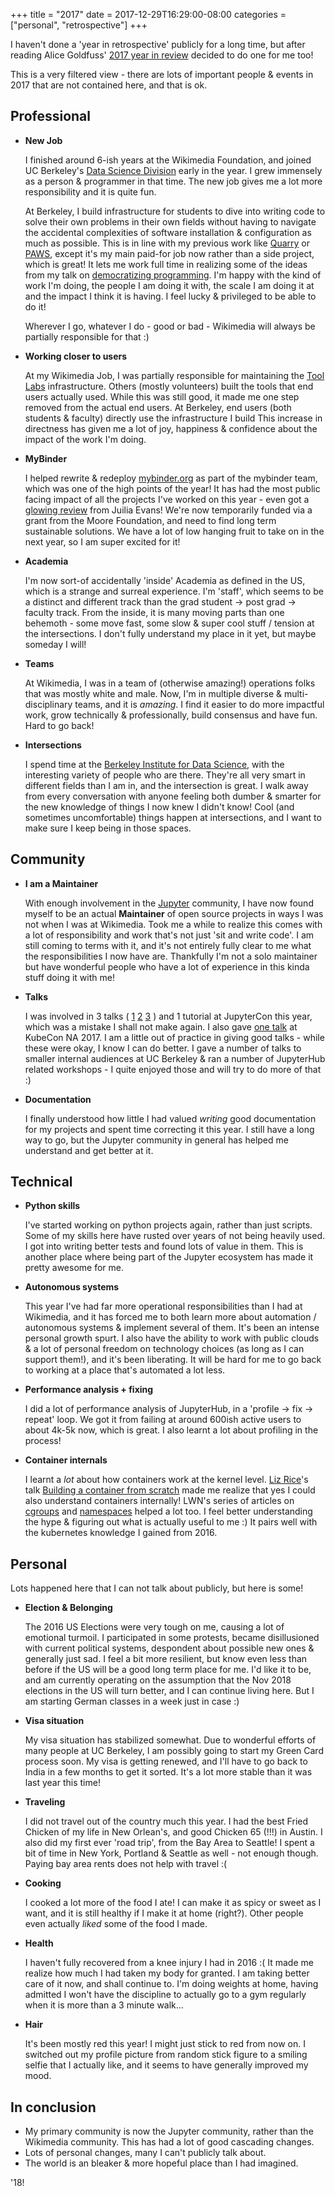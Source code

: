 +++
title = "2017"
date = 2017-12-29T16:29:00-08:00
categories = ["personal", "retrospective"]
+++


I haven't done a 'year in retrospective' publicly for a long time, but after reading
Alice Goldfuss' [2017 year in review](http://blog.alicegoldfuss.com/2017-year-in-review/) decided
to do one for me too!

This is a very filtered view - there are lots of important people & events in 2017
that are not contained here, and that is ok.

## Professional

- **New Job**

    I finished around 6-ish years at the Wikimedia Foundation, and joined UC Berkeley's
    [Data Science Division](http://data.berkeley.edu/) early in the year. I grew
    immensely as a person & programmer in that time. The new job gives me a lot more
    responsibility and it is quite fun.

    At Berkeley, I build infrastructure for students to dive into writing code to solve
    their own problems in their own fields without having to navigate the accidental
    complexities of software installation & configuration as much as possible. This
    is in line with my previous work like [Quarry](https://quarry.wmflabs.org) or
    [PAWS](https://paws.wmflabs.org), except it's my main paid-for job now rather than a
    side project, which is great! It lets me work
    full time in realizing some of the ideas from my talk on
    [democratizing programming](https://bids.berkeley.edu/resources/videos/stealing-some-wikimedias-principles-democratize-programming).
    I'm happy with the kind of work I'm doing,
    the people I am doing it with, the scale I am doing it at and the impact I think
    it is having. I feel lucky & privileged to be able to do it!

    Wherever I go, whatever I do - good or bad - Wikimedia
    will always be partially responsible for that :)

- **Working closer to users**

    At my Wikimedia Job, I was partially responsible for maintaining the
    [Tool Labs](https://tools.wmflabs.org) infrastructure. Others (mostly volunteers) built the tools
    that end users actually used. While this was still good, it made me one step
    removed from the actual end users. At Berkeley, end users (both students &
    faculty) directly use the infrastructure I build
    This increase in directness has given me a lot of joy, happiness &
    confidence about the impact of the work I'm doing.  

- **MyBinder**

    I helped rewrite & redeploy [mybinder.org](https://mybinder.org) as part of
    the mybinder team, which was one of the high points of the year! It has had
    the most public facing impact of all the projects I've worked on this year - even
    got a [glowing review](https://jvns.ca/blog/2017/11/12/binder--an-awesome-tool-for-hosting-jupyter-notebooks/)
    from Juilia Evans! We're now temporarily funded via a grant from the Moore
    Foundation, and need to find long term sustainable solutions. We
    have a lot of low hanging fruit to take on in the next year, so I am super
    excited for it!

- **Academia**

    I'm now sort-of accidentally 'inside' Academia as defined in the US, which
    is a strange and surreal experience. I'm 'staff', which seems to
    be a distinct and different track than the grad student -> post grad -> faculty
    track. From the inside, it is many moving parts than one behemoth - some move
    fast, some slow & super cool stuff / tension at the intersections.
    I don't fully understand my place in it yet, but maybe someday I will!

- **Teams**

    At Wikimedia, I was in a team of (otherwise amazing!) operations folks that was mostly white and
    male. Now, I'm in multiple diverse & multi-disciplinary teams, and it is *amazing*. I find it easier to do more impactful work, grow technically & professionally, build consensus and have fun. Hard to go back!

- **Intersections**

    I spend time at the [Berkeley Institute for Data Science](https://bids.berkeley.edu/),
    with the interesting variety of people who are there. They're all very smart
    in different fields than I am in, and the intersection is great. I walk away
    from every conversation with anyone feeling both dumber & smarter for the new knowledge
    of things I now knew I didn't know! Cool (and sometimes uncomfortable) things
    happen at intersections, and I want to make sure I keep being in those spaces.

## Community

- **I am a Maintainer**

    With enough involvement in the [Jupyter](http://jupyter.org/) community, I have
    now found myself to be an actual **Maintainer** of open source projects in ways
    I was not when I was at Wikimedia. Took me a while to realize this comes with a lot of
    responsibility and work that's not just 'sit and write code'. I am still
    coming to terms with it, and it's not entirely fully clear to me what the
    responsibilities I now have are. Thankfully I'm not a solo maintainer but have
    wonderful people who have a lot of experience in this kinda stuff doing it with
    me!

- **Talks**

    I was involved in 3 talks (
    [1](https://www.youtube.com/watch?v=hgkYbb6aEP4&list=PL055Epbe6d5aP6Ru42r7hk68GTSaclYgi&index=44)
    [2](https://www.youtube.com/watch?v=ivswAxysfTk&list=PL055Epbe6d5aP6Ru42r7hk68GTSaclYgi&index=38)
    [3](https://www.youtube.com/watch?v=VStVq4gLfCY&list=PL055Epbe6d5aP6Ru42r7hk68GTSaclYgi&index=69)
    )
    and 1 tutorial at JupyterCon this year, which was a
    mistake I shall not make again. I also gave [one talk](https://www.youtube.com/watch?v=g5rl7T18n-s) at KubeCon NA 2017.
    I am a little out of practice in giving good talks - while these were
    okay, I know I can do better. I gave a number of talks to smaller internal audiences
    at UC Berkeley & ran a number of JupyterHub related workshops - I quite enjoyed
    those and will try to do more of that :)

- **Documentation**

    I finally understood how little I had valued *writing* good documentation for
    my projects and spent time correcting it this year. I still have a long way to
    go, but the Jupyter community in general has helped me understand and get better
    at it.

## Technical

- **Python skills**

    I've started working on python projects again, rather than just scripts. Some of
    my skills here have rusted over years of not being heavily used. I got into
    writing better tests and found lots of value in them. This is another place where
    being part of the Jupyter ecosystem has made it pretty awesome for me.

- **Autonomous systems**

    This year I've had far more operational responsibilities than I had at Wikimedia,
    and it has forced me to both learn more about automation / autonomous systems &
    implement several of them. It's been an intense personal growth spurt. I also
    have the ability to work with public clouds & a lot of personal freedom on technology
    choices (as long as I can support them!), and it's been liberating. It will
    be hard for me to go back to working at a place that's automated a lot less.

- **Performance analysis + fixing**

    I did a lot of performance analysis of JupyterHub, in a 'profile -> fix -> repeat'
    loop. We got it from failing at around 600ish active users to about 4k-5k now, which
    is great. I also learnt a lot about profiling in the process!

- **Container internals**

    I learnt a *lot* about how containers work at the kernel level. [Liz Rice](https://www.lizrice.com/)'s
    talk [Building a container from scratch](https://www.youtube.com/watch?v=Utf-A4rODH8)
    made me realize that yes I could also understand containers internally! LWN's
    series of articles on [cgroups](https://lwn.net/Articles/604609/) and
    [namespaces](https://lwn.net/Articles/531114/) helped a lot too. I feel better
    understanding the hype & figuring out what is actually useful to me :) It pairs
    well with the kubernetes knowledge I gained from 2016.

## Personal

Lots happened here that I can not talk about publicly, but here is some!

- **Election & Belonging**

    The 2016 US Elections were very tough on me, causing a lot of emotional turmoil.
    I participated in some protests, became disillusioned with current political systems,
    despondent about possible new ones & generally just sad. I feel a bit more resilient,
    but know even less than before if the US will be a good long term place for me.
    I'd like it to be, and am currently operating on the assumption that the Nov 2018
    elections in the US will turn better, and I can continue living here. But I am
    starting German classes in a week just in case :)

- **Visa situation**

    My visa situation has stabilized somewhat. Due to wonderful efforts of many
    people at UC Berkeley, I am possibly going to start my Green Card process soon.
    My visa is getting renewed, and I'll have to go back to India in a few months
    to get it sorted. It's a lot more stable than it was last year this time!

- **Traveling**

    I did not travel out of the country much this year. I had the best Fried Chicken
    of my life in New Orlean's, and good Chicken 65 (!!!) in Austin. I also did my
    first ever 'road trip', from the Bay Area to Seattle! I spent a bit of time in
    New York, Portland & Seattle as well - not enough though. Paying bay area rents does
    not help with travel :(

- **Cooking**

    I cooked a lot more of the food I ate! I can make it as spicy or sweet as I want,
    and it is still healthy if I make it at home (right?). Other people even actually
    *liked* some of the food I made.

- **Health**

    I haven't fully recovered from a knee injury I had in 2016 :( It made me realize
    how much I had taken my body for granted. I am taking better care of it now, and
    shall continue to. I'm doing weights at home, having admitted I won't have the
    discipline to actually go to a gym regularly when it is more than a 3 minute walk...

- **Hair**

    It's been mostly red this year! I might just stick to red from now on. I switched
    out my profile picture from random stick figure to a smiling selfie that I actually
    like, and it seems to have generally improved my mood.

## In conclusion

- My primary community is now the Jupyter community, rather than the Wikimedia community.
  This has had a lot of good cascading changes.
- Lots of personal changes, many I can't publicly talk about.
- The world is an bleaker & more hopeful place than I had imagined.

'18!
